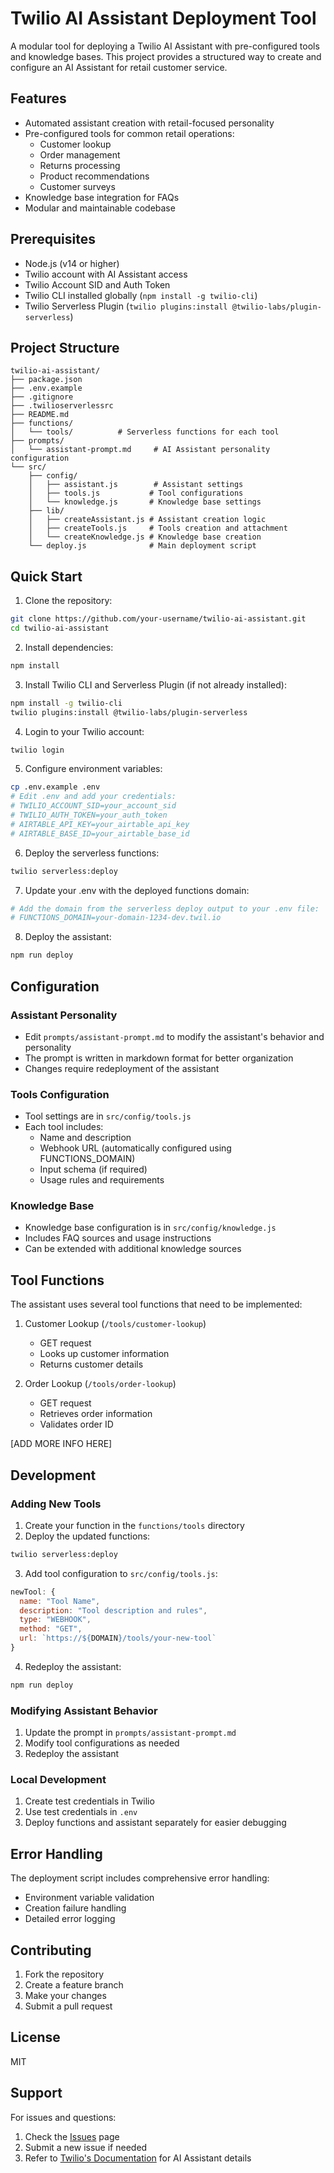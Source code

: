 # Twilio AI Assistant Deployment Tool

A modular tool for deploying a Twilio AI Assistant with pre-configured tools and knowledge bases. This project provides a structured way to create and configure an AI Assistant for retail customer service.

## Features

- Automated assistant creation with retail-focused personality
- Pre-configured tools for common retail operations:
  - Customer lookup
  - Order management
  - Returns processing
  - Product recommendations
  - Customer surveys
- Knowledge base integration for FAQs
- Modular and maintainable codebase

## Prerequisites

- Node.js (v14 or higher)
- Twilio account with AI Assistant access
- Twilio Account SID and Auth Token
- Twilio CLI installed globally (`npm install -g twilio-cli`)
- Twilio Serverless Plugin (`twilio plugins:install @twilio-labs/plugin-serverless`)

## Project Structure

```
twilio-ai-assistant/
├── package.json
├── .env.example
├── .gitignore
├── .twilioserverlessrc
├── README.md
├── functions/
│   └── tools/          # Serverless functions for each tool
├── prompts/
│   └── assistant-prompt.md     # AI Assistant personality configuration
└── src/
    ├── config/
    │   ├── assistant.js        # Assistant settings
    │   ├── tools.js           # Tool configurations
    │   └── knowledge.js       # Knowledge base settings
    ├── lib/
    │   ├── createAssistant.js # Assistant creation logic
    │   ├── createTools.js     # Tools creation and attachment
    │   └── createKnowledge.js # Knowledge base creation
    └── deploy.js              # Main deployment script
```

## Quick Start

1. Clone the repository:
```bash
git clone https://github.com/your-username/twilio-ai-assistant.git
cd twilio-ai-assistant
```

2. Install dependencies:
```bash
npm install
```

3. Install Twilio CLI and Serverless Plugin (if not already installed):
```bash
npm install -g twilio-cli
twilio plugins:install @twilio-labs/plugin-serverless
```

4. Login to your Twilio account:
```bash
twilio login
```

5. Configure environment variables:
```bash
cp .env.example .env
# Edit .env and add your credentials:
# TWILIO_ACCOUNT_SID=your_account_sid
# TWILIO_AUTH_TOKEN=your_auth_token
# AIRTABLE_API_KEY=your_airtable_api_key
# AIRTABLE_BASE_ID=your_airtable_base_id
```

6. Deploy the serverless functions:
```bash
twilio serverless:deploy
```

7. Update your .env with the deployed functions domain:
```bash
# Add the domain from the serverless deploy output to your .env file:
# FUNCTIONS_DOMAIN=your-domain-1234-dev.twil.io
```

8. Deploy the assistant:
```bash
npm run deploy
```

## Configuration

### Assistant Personality
- Edit `prompts/assistant-prompt.md` to modify the assistant's behavior and personality
- The prompt is written in markdown format for better organization
- Changes require redeployment of the assistant

### Tools Configuration
- Tool settings are in `src/config/tools.js`
- Each tool includes:
  - Name and description
  - Webhook URL (automatically configured using FUNCTIONS_DOMAIN)
  - Input schema (if required)
  - Usage rules and requirements

### Knowledge Base
- Knowledge base configuration is in `src/config/knowledge.js`
- Includes FAQ sources and usage instructions
- Can be extended with additional knowledge sources

## Tool Functions

The assistant uses several tool functions that need to be implemented:

1. Customer Lookup (`/tools/customer-lookup`)
   - GET request
   - Looks up customer information
   - Returns customer details

2. Order Lookup (`/tools/order-lookup`)
   - GET request
   - Retrieves order information
   - Validates order ID

[ADD MORE INFO HERE]

## Development

### Adding New Tools

1. Create your function in the `functions/tools` directory
2. Deploy the updated functions:
```bash
twilio serverless:deploy
```
3. Add tool configuration to `src/config/tools.js`:
```javascript
newTool: {
  name: "Tool Name",
  description: "Tool description and rules",
  type: "WEBHOOK",
  method: "GET",
  url: `https://${DOMAIN}/tools/your-new-tool`
}
```
4. Redeploy the assistant:
```bash
npm run deploy
```

### Modifying Assistant Behavior

1. Update the prompt in `prompts/assistant-prompt.md`
2. Modify tool configurations as needed
3. Redeploy the assistant

### Local Development

1. Create test credentials in Twilio
2. Use test credentials in `.env`
3. Deploy functions and assistant separately for easier debugging

## Error Handling

The deployment script includes comprehensive error handling:
- Environment variable validation
- Creation failure handling
- Detailed error logging

## Contributing

1. Fork the repository
2. Create a feature branch
3. Make your changes
4. Submit a pull request

## License

MIT

## Support

For issues and questions:
1. Check the [Issues](https://github.com/your-username/twilio-ai-assistant/issues) page
2. Submit a new issue if needed
3. Refer to [Twilio's Documentation](https://www.twilio.com/docs/assistants) for AI Assistant details